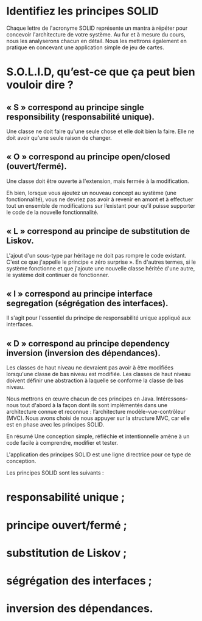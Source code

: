 # Identifiez les principes SOLID 
Chaque lettre de l'acronyme SOLID représente un mantra à répéter pour concevoir l'architecture de votre système. Au fur et à mesure du cours, nous les analyserons chacun en détail. Nous les mettrons également en pratique en concevant une application simple de jeu de cartes.

# S.O.L.I.D, qu’est-ce que ça peut bien vouloir dire ?

## « S » correspond au principe single responsibility (responsabilité unique).
Une classe ne doit faire qu'une seule chose et elle doit bien la faire. Elle ne doit avoir qu'une seule raison de changer.

## « O » correspond au principe open/closed (ouvert/fermé).
Une classe doit être ouverte à l'extension, mais fermée à la modification.

Eh bien, lorsque vous ajoutez un nouveau concept au système (une fonctionnalité), vous ne devriez pas avoir à revenir en amont et à effectuer tout un ensemble de modifications sur l’existant pour qu’il puisse supporter le code de la nouvelle fonctionnalité.

## « L » correspond au principe de substitution de Liskov.
L'ajout d'un sous-type par héritage ne doit pas rompre le code existant. C'est ce que j'appelle le principe « zéro surprise ». En d'autres termes, si le système fonctionne et que j'ajoute une nouvelle classe héritée d'une autre, le système doit continuer de fonctionner.

## « I » correspond au principe interface segregation (ségrégation des interfaces).
Il s'agit pour l'essentiel du principe de responsabilité unique appliqué aux interfaces.

## « D » correspond au principe dependency inversion (inversion des dépendances).
Les classes de haut niveau ne devraient pas avoir à être modifiées lorsqu'une classe de bas niveau est modifiée. Les classes de haut niveau doivent définir une abstraction à laquelle se conforme la classe de bas niveau.

Nous mettrons en œuvre chacun de ces principes en Java. Intéressons-nous tout d'abord à la façon dont ils sont implémentés  dans une architecture connue et reconnue : l’architecture modèle-vue-contrôleur (MVC). Nous avons choisi de nous appuyer sur la structure MVC, car elle est en phase avec les principes SOLID.

En résumé
Une conception simple, réfléchie et intentionnelle amène à un code facile à comprendre, modifier et tester. 

L'application des principes SOLID est une ligne directrice pour ce type de conception.

Les principes SOLID sont les suivants :

# responsabilité unique ;

# principe ouvert/fermé ;

# substitution de Liskov ;

# ségrégation des interfaces ;

# inversion des dépendances.